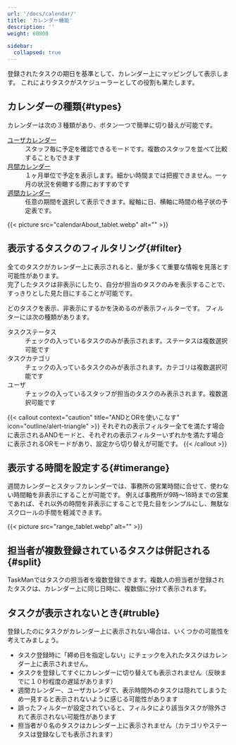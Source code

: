 ```yaml
---
url: '/docs/calendar/'
title: 'カレンダー機能'
description: ''
weight: 60000

sidebar:
  collapsed: true
---
```


登録されたタスクの期日を基準として、カレンダー上にマッピングして表示します。
これによりタスクがスケジューラーとしての役割も果たします。

## カレンダーの種類{#types}

カレンダーは次の３種類があり、ボタン一つで簡単に切り替えが可能です。

<dl class="basic">
<dt><a href="/docs/calendar/user/">ユーザカレンダー</a></dt>
<dd>スタッフ毎に予定を確認できるモードです。複数のスタッフを並べて比較することもできます</dd>
<dt><a href="/docs/calendar/month/">月間カレンダー</a></dt>
<dd>１ヶ月単位で予定を表示します。細かい時間までは把握できません。一ヶ月の状況を俯瞰する際におすすめです</dd>
<dt><a href="/docs/calendar/week/">週間カレンダー</a></dt>
<dd>任意の期間を選択して表示できます。縦軸に日、横軸に時間の格子状の予定表です。</dd>
</dl>

{{< picture src="calendarAbout_tablet.webp" alt="" >}}

## 表示するタスクのフィルタリング{#filter}

全てのタスクがカレンダー上に表示されると、量が多くて重要な情報を見落とす可能性があります。  
完了したタスクは非表示にしたり、自分が担当のタスクのみを表示することで、すっきりとした見た目にすることが可能です。

どのタスクを表示、非表示にするかを決めるのが表示フィルターです。
フィルターには次の種類があります。

<dl class="basic">
<dt>タスクステータス</dt>
<dd>チェックの入っているタスクのみが表示されます。ステータスは複数選択可能です</dd>
<dt>タスクカテゴリ</dt>
<dd>チェックの入っているタスクのみが表示されます。カテゴリは複数選択可能です</dd>
<dt>ユーザ</dt>
<dd>チェックの入っているスタッフが担当のタスクのみ表示されます。複数選択可能です</dd>
</dl>

{{< callout context="caution" title="ANDとORを使いこなす" icon="outline/alert-triangle" >}}
それぞれの表示フィルター全てを満たす場合に表示されるANDモードと、それぞれの表示フィルターいずれかを満たす場合に表示されるORモードがあり、設定から切り替えが可能です。
{{< /callout >}}

## 表示する時間を設定する{#timerange}

週間カレンダーとスタッフカレンダーでは、事務所の営業時間に合せて、使わない時間軸を非表示にすることが可能です。
例えば事務所が9時〜18時までの営業であれば、それ以外の時間を非表示にすることで見た目をシンプルにし、無駄なスクロールの手間を軽減できます。

{{< picture src="range_tablet.webp" alt="" >}}

## 担当者が複数登録されているタスクは併記される{#split}

TaskManではタスクの担当者を複数登録できます。複数人の担当者が登録されたタスクは、カレンダー上に同じ日時に、複数個に分けて表示されます。

## タスクが表示されないとき{#truble}

登録したのにタスクがカレンダー上に表示されない場合は、いくつかの可能性を考えてみましょう。

- タスク登録時に「締め日を指定しない」にチェックを入れたタスクはカレンダー上に表示されません。
- タスクを登録してすぐにカレンダーに切り替えても表示されません（反映までに１０秒程度の遅延があります）
- 週間カレンダー、ユーザカレンダで、表示時間外のタスクは隠れてしまうため一見すると表示されないように感じる可能性があります
- 誤ったフィルターが設定されていると、フィルタにより該当タスクが除外されて表示されない可能性があります
- 担当者が０名のタスクはカレンダー上に表示されません（カテゴリやステータスは登録なしでも表示されます）
